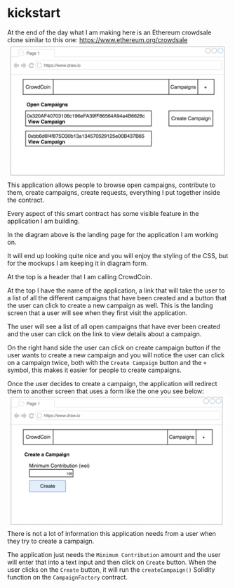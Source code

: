 # kickstart

At the end of the day what I am making here is an Ethereum crowdsale clone similar to this one: https://www.ethereum.org/crowdsale
![](ethereum_crowdsale_clone.png)
This application allows people to browse open campaigns, contribute to them, create campaigns, create requests, everything I put together inside the contract.

Every aspect of this smart contract has some visible feature in the application I am building.

In the diagram above is the landing page for the application I am working on.

It will end up looking quite nice and you will enjoy the styling of the CSS, but for the mockups I am keeping it in diagram form.

At the top is a header that I am calling CrowdCoin.

At the top I have the name of the application, a link that will take the user to a list of all the different campaigns that have been created and a button that the user can click to create a new campaign as well. This is the landing screen that a user will see when they first visit the application.

The user will see a list of all open campaigns that have ever been created and the user can click on the link to view details about a campaign.

On the right hand side the user can click on create campaign button if the user wants to create a new campaign and you will notice the user can click on a campaign twice, both with the `Create Campaign` button and the `+` symbol, this makes it easier for people to create campaigns.

Once the user decides to create a campaign, the application will redirect them to another screen that uses a form like the one you see below:
![](crowdcoin_form.png)
There is not a lot of information this application needs from a user when they try to create a campaign.

The application just needs the `Minimum Contribution` amount and the user will enter that into a text input and then click on `Create` button. When the user clicks on the `Create` button, it will run the `createCampaign()` Solidity function on the `CampaignFactory` contract.
